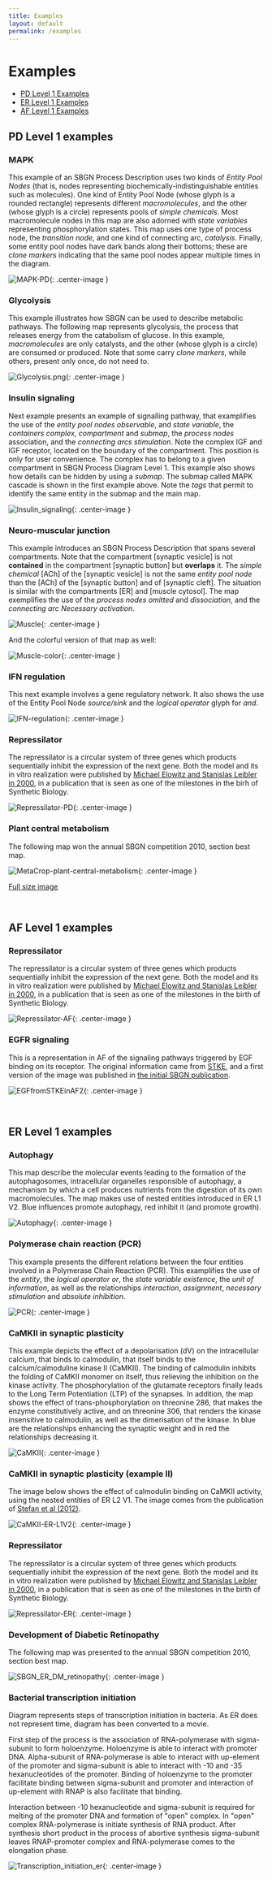 ```yaml
---
title: Examples
layout: default
permalink: /examples
---
```


# Examples

* [PD Level 1 Examples](#pd-level-1-examples)
* [ER Level 1 Examples](#er-level-1-examples)
* [AF Level 1 Examples](#af-level-1-examples)


## PD Level 1 examples

### MAPK

This example of an SBGN Process Description uses two kinds of *Entity Pool Nodes* (that is, nodes representing biochemically-indistinguishable entities such as molecules). One kind of Entity Pool Node (whose glyph is a rounded rectangle) represents different *macromolecules*, and the other (whose glyph is a circle) represents pools of *simple chemicals*. Most macromolecule nodes in this map are also adorned with *state variables* representing phosphorylation states. This map uses one type of process node, the *transition node*, and one kind of connecting arc, *catalysis*. Finally, some entity pool nodes have dark bands along their bottoms; these are *clone markers* indicating that the same pool nodes appear multiple times in the diagram.

![MAPK-PD](/sbgn/images/examples/Sample-mapk-pd.png){: .center-image }
<br />

### Glycolysis

This example illustrates how SBGN can be used to describe metabolic pathways. The following map represents glycolysis, the process that releases energy from the catabolism of glucose. In this example, *macromolecules* are only catalysts, and the other (whose glyph is a circle) are consumed or produced. Note that some carry *clone markers*, while others, present only once, do not need to.

![Glycolysis.png](/sbgn/images/examples/WWWglycolysis.png){: .center-image }
<br />

### Insulin signaling

Next example presents an example of signalling pathway, that examplifies the use of the *entity pool nodes* *observable*, and *state variable*, the *containers* *complex*, *compartment* and *submap*, the *process nodes* association, and the *connecting arcs* *stimulation*. Note the complex IGF and IGF receptor, located on the boundary of the compartment. This position is only for user convenience. The complex has to belong to a given compartment in SBGN Process Diagram Level 1. This example also shows how details can be hidden by using a *submap*. The submap called MAPK cascade is shown in the first example above. Note the *tags* that permit to identify the same entity in the submap and the main map.

![Insulin_signaling](/sbgn/images/examples/WWWinsulin.png){: .center-image }
<br />

### Neuro-muscular junction

This example introduces an SBGN Process Description that spans several compartments. Note that the compartment \[synaptic vesicle\] is not **contained** in the compartment \[synaptic button\] but **overlaps** it. The *simple chemical* \[ACh\] of the \[synaptic vesicle\] is not the same *entity pool node* than the \[ACh\] of the \[synaptic button\] and of \[synaptic cleft\]. The situation is similar with the compartments \[ER\] and \[muscle cytosol\]. The map exemplifies the use of the *process nodes* *omitted* and *dissociation*, and the *connecting arc* *Necessary activation*.

![Muscle](/sbgn/images/examples/WWWmuscle.png){: .center-image }

And the colorful version of that map as well:

![Muscle-color](/sbgn/images/examples/WWWmuscle-color.png){: .center-image }
<br />

### IFN regulation

This next example involves a gene regulatory network. It also shows the use of the Entity Pool Node *source/sink* and the *logical operator* glyph for *and*.

![IFN-regulation](/sbgn/images/examples/Sample-ifn-gene.png){: .center-image }
<br />

### Repressilator

The repressilator is a circular system of three genes which products sequentially inhibit the expression of the next gene. Both the model and its in vitro realization were published by [Michael Elowitz and Stanislas Leibler in 2000](http://www.ncbi.nlm.nih.gov/pubmed/10659856), in a publication that is seen as one of the milestones in the birh of Synthetic Biology.

![Repressilator-PD](/sbgn/images/examples/Repressilator.png){: .center-image }
<br />

### Plant central metabolism

The following map won the annual SBGN competition 2010, section best map.

![MetaCrop-plant-central-metabolism](/sbgn/images/examples/MetaCrop-plant-central-metabolism-small.png){: .center-image }

[Full size image](https://raw.githubusercontent.com/sbgn/sbgn/gh-pages/images/examples/MetaCrop-plant-central-metabolism.png)

<br />

## AF Level 1 examples

### Repressilator

The repressilator is a circular system of three genes which products sequentially inhibit the expression of the next gene. Both the model and its in vitro realization were published by [Michael Elowitz and Stanislas Leibler in 2000](http://www.ncbi.nlm.nih.gov/pubmed/10659856), in a publication that is seen as one of the milestones in the birth of Synthetic Biology.

![Repressilator-AF](/sbgn/images/examples/Repressilator-AF.png){: .center-image }
<br />

### EGFR signaling

This is a representation in AF of the signaling pathways triggered by EGF binding on its receptor. The original information came from [STKE](http://stke.sciencemag.org/cgi/cm/stkecm;CMP_14987), and a first version of the image was published in [the initial SBGN publication](http://identifiers.org/pubmed/19668183).


![EGFfromSTKEinAF2](/sbgn/images/examples/EGFfromSTKEinAF2.png){: .center-image }

<br />

## ER Level 1 examples

### Autophagy

This map describe the molecular events leading to the formation of the autophagosomes, intracellular organelles responsible of autophagy, a mechanism by which a cell produces nutrients from the digestion of its own macromolecules. The map makes use of nested entities introduced in ER L1 V2. Blue influences promote autophagy, red inhibit it (and promote growth).

![Autophagy](/sbgn/images/examples/Autophagy.png){: .center-image }
<br />

### Polymerase chain reaction (PCR)

This example presents the different relations between the four entities involved in a Polymerase Chain Reaction (PCR). This examplifies the use of the *entity*, the *logical operator* *or*, the *state variable* *existence*, the *unit of information*, as well as the relationships *interaction*, *assignment*, *necessary stimulation* and *absolute inhibition*.

![PCR](/sbgn/images/examples/PCR-small.png){: .center-image }
<br />

### CaMKII in synaptic plasticity

This example depicts the effect of a depolarisation (dV) on the intracellular calcium, that binds to calmodulin, that itself binds to the calcium/calmoduline kinase II (CaMKII). The binding of calmodulin inhibits the folding of CaMKII monomer on itself, thus relieving the inhibition on the kinase activity. The phosphorylation of the glutamate receptors finally leads to the Long Term Potentiation (LTP) of the synapses. In addition, the map shows the effect of trans-phosphorylation on threonine 286, that makes the enzyme constitutively active, and on threonine 306, that renders the kinase insensitive to calmodulin, as well as the dimerisation of the kinase. In blue are the relationships enhancing the synaptic weight and in red the relationships decreasing it.

![CaMKII](/sbgn/images/examples/CaMKII.png){: .center-image }
<br />

### CaMKII in synaptic plasticity (example II)

The image below shows the effect of calmodulin binding on CaMKII activity, using the nested entities of ER L2 V1. The image comes from the publication of [Stefan et al (2012)](http://identifiers.org/pubmed/22279535).

![CaMKII-ER-L1V2](/sbgn/images/examples/CaMKII-ER-L1V2.png){: .center-image }
<br />

### Repressilator

The repressilator is a circular system of three genes which products sequentially inhibit the expression of the next gene. Both the model and its in vitro realization were published by [Michael Elowitz and Stanislas Leibler in 2000](http://www.ncbi.nlm.nih.gov/pubmed/10659856), in a publication that is seen as one of the milestones in the birth of Synthetic Biology.

![Repressilator-ER](/sbgn/images/examples/Repressilator-ER.png){: .center-image }
<br />

### Development of Diabetic Retinopathy

The following map was presented to the annual SBGN competition 2010, section best map.

![SBGN_ER_DM_retinopathy](/sbgn/images/examples/SBGN_ER_DM_retinopathy_v13_3-small.png){: .center-image }
<br />

### Bacterial transcription initiation

Diagram represents steps of transcription initiation in bacteria. As ER does not represent time, diagram has been converted to a movie.

First step of the process is the association of RNA-polymerase with sigma-subunit to form holoenzyme. Holoenzyme is able to interact with promoter DNA. Alpha-subunit of RNA-polymerase is able to interact with up-element of the promoter and sigma-subunit is able to interact with -10 and -35 hexanucleotides of the promoter. Binding of holoenzyme to the promoter facilitate binding between sigma-subunit and promoter and interaction of up-element with RNAP is also facilitate that binding.

Interaction between -10 hexanucleotide and sigma-subunit is required for melting of the promoter DNA and formation of "open" complex. In "open" complex RNA-polymerase is initiate synthesis of RNA product. After synthesis short product in the process of abortive synthesis sigma-subunit leaves RNAP-promoter complex and RNA-polymerase comes to the elongation phase.

![Transcription_initiation_er](/sbgn/images/examples/Transcription_initiation_er.gif){: .center-image }

<br />
